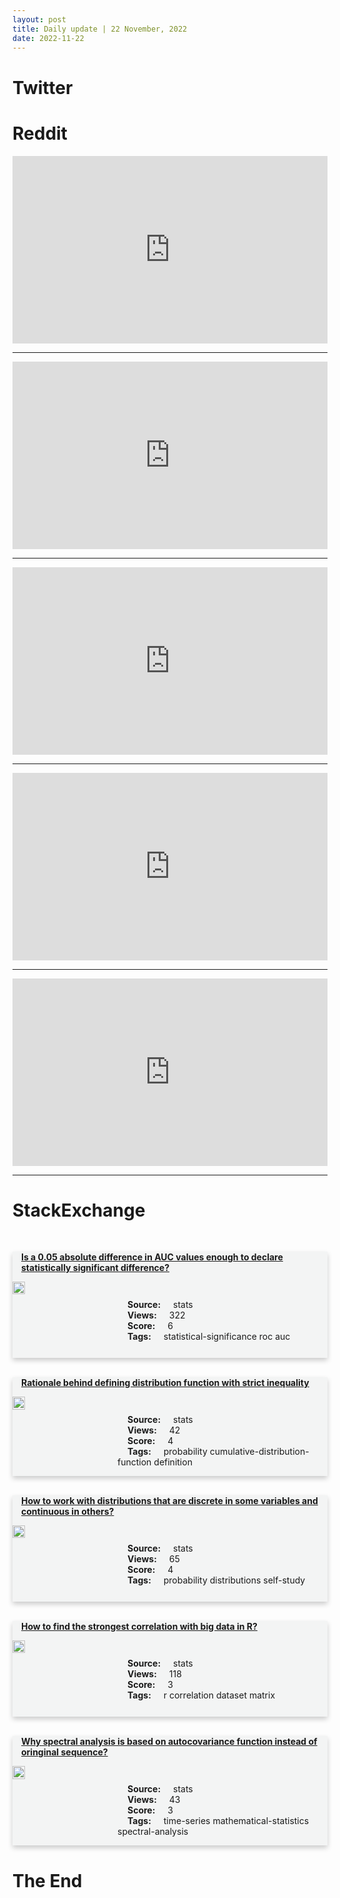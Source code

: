 ```yaml
---
layout: post
title: Daily update | 22 November, 2022
date: 2022-11-22
---
```


<script async src="https://platform.twitter.com/widgets.js" charset="utf-8"></script>


<script src='https://storage.ko-fi.com/cdn/scripts/overlay-widget.js'></script>
<script>
  kofiWidgetOverlay.draw('themldojo', {
    'type': 'floating-chat',
    'floating-chat.donateButton.text': 'Support me',
    'floating-chat.donateButton.background-color': '#f45d22',
    'floating-chat.donateButton.text-color': '#fff'
  });
</script>

# Twitter 

<blockquote class="twitter-tweet"><a href="https://twitter.com/_jaydeepkarale/status/1594578866361618433"></a></blockquote>

<blockquote class="twitter-tweet"><a href="https://twitter.com/hackernoon/status/1594787952991010816"></a></blockquote>

<blockquote class="twitter-tweet"><a href="https://twitter.com/generic_void/status/1594602842215456768"></a></blockquote>

<blockquote class="twitter-tweet"><a href="https://twitter.com/gp_pulipaka/status/1594565779885887488"></a></blockquote>

<blockquote class="twitter-tweet"><a href="https://twitter.com/DDNewslive/status/1594507638653431810"></a></blockquote>

<blockquote class="twitter-tweet"><a href="https://twitter.com/ylecun/status/1594778014813982753"></a></blockquote>

<blockquote class="twitter-tweet"><a href="https://twitter.com/ylecun/status/1594706330027261965"></a></blockquote>

<blockquote class="twitter-tweet"><a href="https://twitter.com/ylecun/status/1594697080135639042"></a></blockquote>

<blockquote class="twitter-tweet"><a href="https://twitter.com/PyTorch/status/1594790705725026304"></a></blockquote>

<blockquote class="twitter-tweet"><a href="https://twitter.com/GoogleAI/status/1594758988125835265"></a></blockquote>

# Reddit 

<iframe id="reddit-embed" src="https://www.redditmedia.com/r/MachineLearning/comments/z0kx6c/nr_hugging_face_machine_learning_demos_now?ref_source=embed&amp;ref=share&amp;embed=true" sandbox="allow-scripts allow-same-origin allow-popups" style="border: none;" height="300" width="100%" scrolling="yes"></iframe>
<hr style="width:100%;text-align:left;margin-left:0">
<iframe id="reddit-embed" src="https://www.redditmedia.com/r/MachineLearning/comments/z0pw8d/r_legged_locomotion_in_challenging_terrains_in?ref_source=embed&amp;ref=share&amp;embed=true" sandbox="allow-scripts allow-same-origin allow-popups" style="border: none;" height="300" width="100%" scrolling="yes"></iframe>
<hr style="width:100%;text-align:left;margin-left:0">
<iframe id="reddit-embed" src="https://www.redditmedia.com/r/datascience/comments/z11itd/rapid_fire_technical_questioning_during_an?ref_source=embed&amp;ref=share&amp;embed=true" sandbox="allow-scripts allow-same-origin allow-popups" style="border: none;" height="300" width="100%" scrolling="yes"></iframe>
<hr style="width:100%;text-align:left;margin-left:0">
<iframe id="reddit-embed" src="https://www.redditmedia.com/r/dataengineering/comments/z0srs8/why_faang?ref_source=embed&amp;ref=share&amp;embed=true" sandbox="allow-scripts allow-same-origin allow-popups" style="border: none;" height="300" width="100%" scrolling="yes"></iframe>
<hr style="width:100%;text-align:left;margin-left:0">
<iframe id="reddit-embed" src="https://www.redditmedia.com/r/dataengineering/comments/z0wzb0/made_a_post_about_weird_hybrid_titles_coming_out?ref_source=embed&amp;ref=share&amp;embed=true" sandbox="allow-scripts allow-same-origin allow-popups" style="border: none;" height="300" width="100%" scrolling="yes"></iframe>
<hr style="width:100%;text-align:left;margin-left:0">

<style>
.card {
box-shadow: 0 4px 8px 0 rgba(0,0,0,0.2);
transition: 0.3s;
width: 100%;
background-color: #F3F4F4;
}
p{
    margin-left:  3em;
    padding-top: 1em;
}
.part2{
    display: grid;
    grid-template-columns: 1fr 3fr;
}
h4{
    margin: 1em;
}

.card:hover {
box-shadow: 0 8px 16px 0 rgba(0,0,0,0.2);
}
b {
padding: 2px 16px;
}
</style>
  
# StackExchange 


  <br>
  <div class="card">
  <h4><a href='https://stats.stackexchange.com/questions/596406/is-a-0-05-absolute-difference-in-auc-values-enough-to-declare-statistically-sign'>Is a 0.05 absolute difference in AUC values enough to declare statistically significant difference?</a></h4> 
  <div class="part2">
      <img src="https://cdn.sstatic.net/Sites/stats/Img/apple-touch-icon@2.png?v=344f57aa10cc" alt="Img missing!" style="width:40%">
      <p><b>Source:</b> stats<br><b>Views:</b> 322<br><b>Score:</b> 6<br><b>Tags:</b> <span class="badge badge-dark">statistical-significance</span> <span class="badge badge-dark">roc</span> <span class="badge badge-dark">auc</span></p> 
  </div>
  </div>
      
  <br>
  <div class="card">
  <h4><a href='https://stats.stackexchange.com/questions/596494/rationale-behind-defining-distribution-function-with-strict-inequality'>Rationale behind defining distribution function with strict inequality</a></h4> 
  <div class="part2">
      <img src="https://cdn.sstatic.net/Sites/stats/Img/apple-touch-icon@2.png?v=344f57aa10cc" alt="Img missing!" style="width:40%">
      <p><b>Source:</b> stats<br><b>Views:</b> 42<br><b>Score:</b> 4<br><b>Tags:</b> <span class="badge badge-dark">probability</span> <span class="badge badge-dark">cumulative-distribution-function</span> <span class="badge badge-dark">definition</span></p> 
  </div>
  </div>
      
  <br>
  <div class="card">
  <h4><a href='https://stats.stackexchange.com/questions/596460/how-to-work-with-distributions-that-are-discrete-in-some-variables-and-continuou'>How to work with distributions that are discrete in some variables and continuous in others?</a></h4> 
  <div class="part2">
      <img src="https://cdn.sstatic.net/Sites/stats/Img/apple-touch-icon@2.png?v=344f57aa10cc" alt="Img missing!" style="width:40%">
      <p><b>Source:</b> stats<br><b>Views:</b> 65<br><b>Score:</b> 4<br><b>Tags:</b> <span class="badge badge-dark">probability</span> <span class="badge badge-dark">distributions</span> <span class="badge badge-dark">self-study</span></p> 
  </div>
  </div>
      
  <br>
  <div class="card">
  <h4><a href='https://stats.stackexchange.com/questions/596403/how-to-find-the-strongest-correlation-with-big-data-in-r'>How to find the strongest correlation with big data in R?</a></h4> 
  <div class="part2">
      <img src="https://cdn.sstatic.net/Sites/stats/Img/apple-touch-icon@2.png?v=344f57aa10cc" alt="Img missing!" style="width:40%">
      <p><b>Source:</b> stats<br><b>Views:</b> 118<br><b>Score:</b> 3<br><b>Tags:</b> <span class="badge badge-dark">r</span> <span class="badge badge-dark">correlation</span> <span class="badge badge-dark">dataset</span> <span class="badge badge-dark">matrix</span></p> 
  </div>
  </div>
      
  <br>
  <div class="card">
  <h4><a href='https://stats.stackexchange.com/questions/596463/why-spectral-analysis-is-based-on-autocovariance-function-instead-of-oringinal-s'>Why spectral analysis is based on autocovariance function instead of oringinal sequence?</a></h4> 
  <div class="part2">
      <img src="https://cdn.sstatic.net/Sites/stats/Img/apple-touch-icon@2.png?v=344f57aa10cc" alt="Img missing!" style="width:40%">
      <p><b>Source:</b> stats<br><b>Views:</b> 43<br><b>Score:</b> 3<br><b>Tags:</b> <span class="badge badge-dark">time-series</span> <span class="badge badge-dark">mathematical-statistics</span> <span class="badge badge-dark">spectral-analysis</span></p> 
  </div>
  </div>
      
# The End